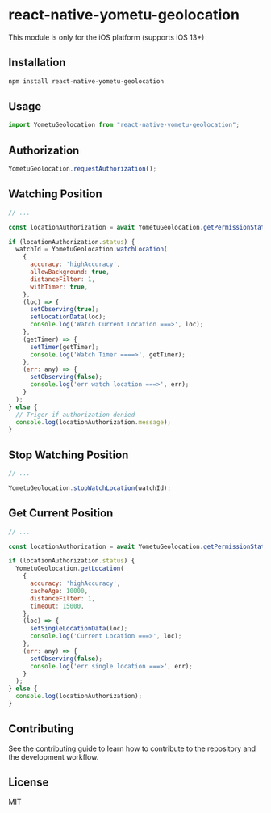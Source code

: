 # react-native-yometu-geolocation

This module is only for the iOS platform (supports iOS 13+)

## Installation

```sh
npm install react-native-yometu-geolocation
```

## Usage

```js
import YometuGeolocation from "react-native-yometu-geolocation";
```

## Authorization

```js
YometuGeolocation.requestAuthorization();
```

## Watching Position
```js
// ...

const locationAuthorization = await YometuGeolocation.getPermissionStatus();

if (locationAuthorization.status) {
  watchId = YometuGeolocation.watchLocation(
    {
      accuracy: 'highAccuracy',
      allowBackground: true,
      distanceFilter: 1,
      withTimer: true,
    },
    (loc) => {
      setObserving(true);
      setLocationData(loc);
      console.log('Watch Current Location ===>', loc);
    },
    (getTimer) => {
      setTimer(getTimer);
      console.log('Watch Timer ====>', getTimer);
    },
    (err: any) => {
      setObserving(false);
      console.log('err watch location ===>', err);
    }
  );
} else {
  // Triger if authorization denied
  console.log(locationAuthorization.message);
}
```
## Stop Watching Position
```js
// ...

YometuGeolocation.stopWatchLocation(watchId);
```
## Get Current Position
```js
// ...

const locationAuthorization = await YometuGeolocation.getPermissionStatus();

if (locationAuthorization.status) {
  YometuGeolocation.getLocation(
    {
      accuracy: 'highAccuracy',
      cacheAge: 10000,
      distanceFilter: 1,
      timeout: 15000,
    },
    (loc) => {
      setSingleLocationData(loc);
      console.log('Current Location ===>', loc);
    },
    (err: any) => {
      setObserving(false);
      console.log('err single location ===>', err);
    }
  );
} else {
  console.log(locationAuthorization);
}
```
## Contributing

See the [contributing guide](CONTRIBUTING.md) to learn how to contribute to the repository and the development workflow.

## License

MIT

